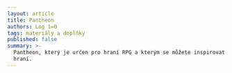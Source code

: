 ```yaml
---
layout: article
title: Pantheon
authors: Log 1=0
tags: materiály a doplňky
published: false
summary: >-
  Pantheon, který je určen pro hraní RPG a kterým se můžete inspirovat pro vaše
  hraní.
---
```

